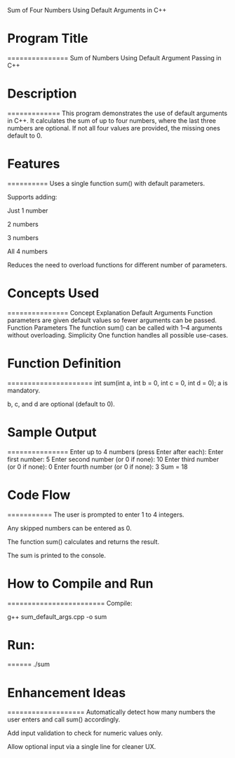Sum of Four Numbers Using Default Arguments in C++

# Program Title
===============
Sum of Numbers Using Default Argument Passing in C++



# Description
=============
This program demonstrates the use of default arguments in C++.
It calculates the sum of up to four numbers, where the last three numbers are optional.
If not all four values are provided, the missing ones default to 0.



# Features
==========
Uses a single function sum() with default parameters.

Supports adding:

Just 1 number

2 numbers

3 numbers

All 4 numbers

Reduces the need to overload functions for different number of parameters.



# Concepts Used
===============
Concept	Explanation
Default Arguments	Function parameters are given default values so fewer arguments can be passed.
Function Parameters	The function sum() can be called with 1–4 arguments without overloading.
Simplicity	One function handles all possible use-cases.



# Function Definition
=====================
int sum(int a, int b = 0, int c = 0, int d = 0);
a is mandatory.

b, c, and d are optional (default to 0).



# Sample Output
===============
Enter up to 4 numbers (press Enter after each):
Enter first number: 5
Enter second number (or 0 if none): 10
Enter third number (or 0 if none): 0
Enter fourth number (or 0 if none): 3
Sum = 18



# Code Flow
===========
The user is prompted to enter 1 to 4 integers.

Any skipped numbers can be entered as 0.

The function sum() calculates and returns the result.

The sum is printed to the console.



# How to Compile and Run
========================
Compile:

g++ sum_default_args.cpp -o sum


# Run:
======
./sum



# Enhancement Ideas
===================
Automatically detect how many numbers the user enters and call sum() accordingly.

Add input validation to check for numeric values only.

Allow optional input via a single line for cleaner UX.